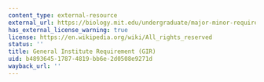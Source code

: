 ```yaml
---
content_type: external-resource
external_url: https://biology.mit.edu/undergraduate/major-minor-requirements/general-institute-requirement/
has_external_license_warning: true
license: https://en.wikipedia.org/wiki/All_rights_reserved
status: ''
title: General Institute Requirement (GIR)
uid: b4893645-1787-4819-bb6e-2d0508e9271d
wayback_url: ''
---
```

